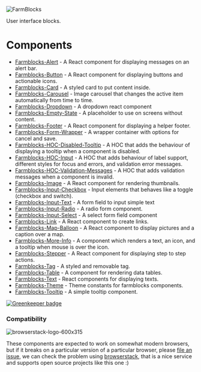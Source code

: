 ![FarmBlocks](https://user-images.githubusercontent.com/7760/31051341-4d280118-a63c-11e7-9e8f-3b375ca8f9a0.png)

User interface blocks.

# Components

* [Farmblocks-Alert](https://github.com/CraveFood/farmblocks/tree/master/packages/alert) - A React component for displaying messages on an alert bar.
* [Farmblocks-Button](https://github.com/CraveFood/farmblocks/tree/master/packages/button) - A React component for displaying buttons and actionable icons.
* [Farmblocks-Card](https://github.com/CraveFood/farmblocks/tree/master/packages/card) - A styled card to put content inside.
* [Farmblocks-Carousel](https://github.com/CraveFood/farmblocks/tree/master/packages/carousel) - Image carousel that changes the active item automatically from time to time.
* [Farmblocks-Dropdown](https://github.com/CraveFood/farmblocks/tree/master/packages/dropdown) - A dropdown react component
* [Farmblocks-Empty-State](https://github.com/CraveFood/farmblocks/tree/master/packages/empty-state) - A placeholder to use on screens without content.
* [Farmblocks-Footer](https://github.com/CraveFood/farmblocks/tree/master/packages/footer) - A React component for displaying a helper footer.
* [Farmblocks-Form-Wrapper](https://github.com/CraveFood/farmblocks/tree/master/packages/form-wrapper) - A wrapper container with options for cancel and save.
* [Farmblocks-HOC-Disabled-Tooltip](https://github.com/CraveFood/farmblocks/tree/master/packages/hoc-disabled-tooltip) - A HOC that adds the behaviour of displaying a tooltip when a component is disabled.
* [Farmblocks-HOC-Input](https://github.com/CraveFood/farmblocks/tree/master/packages/hoc-input) - A HOC that adds behaviour of label support, different styles for focus and errors, and validation error messages.
* [Farmblocks-HOC-Validation-Messages](https://github.com/CraveFood/farmblocks/tree/master/packages/hoc-validation-messages) - A HOC that adds validation messages when a component is invalid.
* [Farmblocks-Image](https://github.com/CraveFood/farmblocks/tree/master/packages/image) - A React component for rendering thumbnails.
* [Farmblocks-Input-Checkbox](https://github.com/CraveFood/farmblocks/tree/master/packages/input-checkbox) - Input elements that behaves like a toggle (checkbox and switch).
* [Farmblocks-Input-Text](https://github.com/CraveFood/farmblocks/tree/master/packages/input-text) - A form field to input simple text
* [Farmblocks-Input-Radio](https://github.com/CraveFood/farmblocks/tree/master/packages/input-radio) - A radio form component.
* [Farmblocks-Input-Select](https://github.com/CraveFood/farmblocks/tree/master/packages/input-select) - A select form field component
* [Farmblocks-Link](https://github.com/CraveFood/farmblocks/tree/master/packages/link) - A React component to create links.
* [Farmblocks-Map-Balloon](https://github.com/CraveFood/farmblocks/tree/master/packages/map-balloon) - A React component to display pictures and a caption over a map.
* [Farmblocks-More-Info](https://github.com/CraveFood/farmblocks/tree/master/packages/more-info) - A component which renders a text, an icon, and a tooltip when mouse is over the icon.
* [Farmblocks-Stepper](https://github.com/CraveFood/farmblocks/tree/master/packages/stepper) - A React component for displaying step to step actions.
* [Farmblocks-Tag](https://github.com/CraveFood/farmblocks/tree/master/packages/tag) - A styled and removable tag.
* [Farmblocks-Table](https://github.com/CraveFood/farmblocks/tree/master/packages/table) - A component for rendering data tables.
* [Farmblocks-Text](https://github.com/CraveFood/farmblocks/tree/master/packages/text) - React components for displaying texts.
* [Farmblocks-Theme](https://github.com/CraveFood/farmblocks/tree/master/packages/theme) - Theme constants for farmblocks components.
* [Farmblocks-Tooltip](https://github.com/CraveFood/farmblocks/tree/master/packages/tooltip) - A simple tooltip component.

[![Greenkeeper badge](https://badges.greenkeeper.io/CraveFood/farmblocks.svg)](https://greenkeeper.io/)

### Compatibility

![browserstack-logo-600x315](https://user-images.githubusercontent.com/7760/34738829-7327ddc4-f561-11e7-97e2-2fe0474eaf05.png)

These components are expected to work on somewhat modern browsers, but if it breaks on a particular version of a particular browser, please [file an issue](https://github.com/CraveFood/farmblocks/issues), we can check the problem using [browserstack](http://browserstack.com/), that is a nice service and supports open source projects like this one :)
